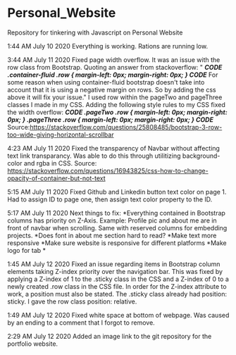 # Personal_Website
Repository for tinkering with Javascript on Personal Website

1:44 AM July 10 2020
Everything is working. Rations are running low.

3:44 AM July 11 2020
Fixed page width overflow. It was an issue with the row class from Bootstrap. Quoting an answer from stackoverflow: "
***CODE
.container-fluid .row {
    margin-left: 0px;
    margin-right: 0px;
}
CODE***
For some reason when using container-fluid bootstrap doesn't take into account that it is using a negative margin on rows. So by adding the css above it will fix your issue."
I used row within the pageTwo and pageThree classes I made in my CSS. Adding the following style rules to my CSS fixed the width overflow:
***CODE
.pageTwo .row {
    margin-left: 0px;
    margin-right: 0px;
}
.pageThree .row {
    margin-left: 0px;
    margin-right: 0px;
}
CODE***
Source:https://stackoverflow.com/questions/25808485/bootstrap-3-row-too-wide-giving-horizontal-scrollbar


4:23 AM July 11 2020
Fixed the transparency of Navbar without affecting text link transparancy. Was able to do this through utilitizing background-color and rgba in CSS.
Source: https://stackoverflow.com/questions/16943825/css-how-to-change-opacity-of-container-but-not-text

5:15 AM July 11 2020
Fixed Github and Linkedin button text color on page 1. Had to assign ID to page one, then assign text color property to the ID.

5:17 AM July 11 2020
Next things to fix:
*Everything contained in Bootstrap columns has priority on Z-Axis. Example: Profile pic and about me are in front of navbar when scrolling. Same with reserved columns for embedding projects.
*Does font in about me section hard to read?
*Make text more responsive
*Make sure website is responsive for different platforms
*Make logo for tab
*

1:45 AM July 12 2020
Fixed an issue regarding items in Bootstrap column elements taking Z-index priority over the navigation bar. This was fixed by applying a Z-index of 1 to the .sticky class in the CSS and a Z-index of 0 to a newly created .row class in the CSS file. In order for the Z-index attribute to work, a position must also be stated. The .sticky class already had position: sticky. I gave the row class position: relative.


1:49 AM July 12 2020
Fixed white space at bottom of webpage. Was caused by an ending to a comment that I forgot to remove.

2:29 AM July 12 2020
Added an image link to the git repository for the portfolio website.
